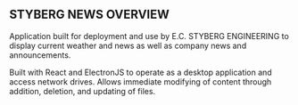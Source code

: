 ## STYBERG NEWS OVERVIEW #####
Application built for deployment and use by E.C. STYBERG ENGINEERING to display current weather and news as well as company news and announcements.

Built with React and ElectronJS to operate as a desktop application and access network drives. Allows immediate modifying of content through addition, deletion, and updating of files.

